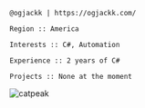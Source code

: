 ```@ogjackk | https://ogjackk.com/```

```Region :: America```

```Interests :: C#, Automation```

```Experience :: 2 years of C#```

```Projects :: None at the moment```

![catpeak](https://user-images.githubusercontent.com/58125153/145124248-3a971de3-a070-430e-9a7b-762aa841ea80.png)
